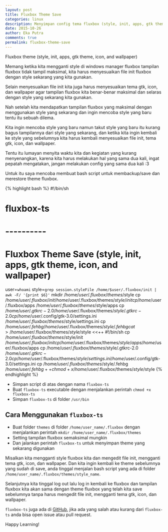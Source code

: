 ```yaml
---
layout: post
title: Fluxbox Theme Save
categories: linux
description: Menyimpan config tema fluxbox (style, init, apps, gtk theme, icon, and wallpaper)
date: 2015-10-26
author: Eka Putra
comments: true
permalink: fluxbox-theme-save
---
```


<div class="message">
	Fluxbox theme (style, init, apps, gtk theme, icon, and wallpaper)
</div>

Memang ketika kita mengganti style di windows manager fluxbox tampilan fluxbox tidak tampil maksimal, kita harus menyesuaikan file init fluxbox dengan style sekarang yang kita gunakan.

Selain menyesuaikan file init kita juga harus menyesuaikan tema gtk, icon, dan wallpaper agar tampilan fluxbox kita benar-benar maksimal dan selaras dengan style yang sekarang kita gunakan.

Nah setelah kita mendapatkan tampilan fluxbox yang maksimal dengan menggunakan style yang sekarang dan ingin mencoba style yang baru tentu itu sebuah dilema.

Kita ingin mencoba style yang baru namun takut style yang baru itu kurang bagus tampilannya dari style yang sekarang, dan ketika kita ingin kembali ke style yang sebelumnya kita harus kembali menyesuaikan file init, tema gtk, icon, dan wallpaper.

Tentu itu lumayan menyita waktu kita dan kegiatan yang kurang menyenangkan, karena kita harus melakukan hal yang sama dua kali, ingat pepatah mengatakan, jangan melakukan config yang sama dua kali :3

Untuk itu saya mencoba membuat bash script untuk membackup/save dan merestore theme fluxbox.

{% highlight bash %}
#!/bin/sh
# fluxbox-ts
# ----------
# Fluxbox Theme Save (style, init, apps, gtk theme, icon, and wallpaper)

user=`whoami`
style=`grep session.styleFile /home/$user/.fluxbox/init | awk -F/ '{print $6}'`
mkdir /home/$user/.fluxbox/themes/$style
cp /home/$user/.fluxbox/init /home/$user/.fluxbox/themes/$style/init
cp /home/$user/.fluxbox/apps /home/$user/.fluxbox/themes/$style/apps
cp /home/$user/.gtkrc-2.0 /home/$user/.fluxbox/themes/$style/.gtkrc-2.0
cp /home/$user/.config/gtk-3.0/settings.ini /home/$user/.fluxbox/themes/$style/settings.ini
cp /home/$user/.fehbg /home/$user/.fluxbox/themes/$style/.fehbg
cat > /home/$user/.fluxbox/themes/$style/$style <<++
#!/bin/sh
cp /home/$user/.fluxbox/themes/$style/init /home/$user/.fluxbox/init
cp /home/$user/.fluxbox/themes/$style/apps /home/$user/.fluxbox/apps
cp /home/$user/.fluxbox/themes/$style/.gtkrc-2.0 /home/$user/.gtkrc-2.0
cp /home/$user/.fluxbox/themes/$style/settings.ini /home/$user/.config/gtk-3.0/settings.ini
cp /home/$user/.fluxbox/themes/$style/.fehbg /home/$user/.fehbg
++
chmod +x /home/$user/.fluxbox/themes/$style/$style
{% endhighlight %}

- Simpan script di atas dengan nama `fluxbox-ts` 
- Buat `fluxbox-ts` executable dengan menjalankan perintah `chmod +x fluxbox-ts` 
- Simpan `fluxbox-ts` di folder `/usr/bin`

## Cara Menggunakan `fluxbox-ts`
- Buat folder `themes` di folder `/home/user_name/.fluxbox` dengan menjalankan perintah `mkdir /home/user_name/.fluxbox/themes`
- Setting tampilan fluxbox semaksimal mungkin
- Dan jalankan perintah `fluxbox-ts` untuk menyimpan theme yang sekarang digunakan

Misalkan kita mengganti style fluxbox kita dan mengedit file init, mengganti tema gtk, icon, dan wallpaper. Dan kita ingin kembali ke theme sebelumnya yang sudah di save, anda tinggal menjalan bash script yang ada di folder `/home/user_name/.fluxbox/themes/style_name`.

Selanjutnya kita tinggal log out lalu log in kembali ke fluxbox dan tampilan fluxbox kita akan sama dengan theme fluxbox yang telah kita save sebelumnya tanpa harus mengedit file init, mengganti tema gtk, icon, dan wallpaper.

`fluxbox-ts` juga ada di [GitHub](https://github.com/eka-putra/fluxbox-ts "fluxbox-ts"), jika ada yang salah atau kurang dari `fluxbox-ts` anda bisa open issue atau pull request.

Happy Learning!